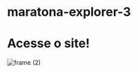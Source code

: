# maratona-explorer-3

# Acesse o site!
![frame (2)](https://user-images.githubusercontent.com/96144257/183980196-bf099482-8ce0-4e72-a549-e0ecad841439.png)
